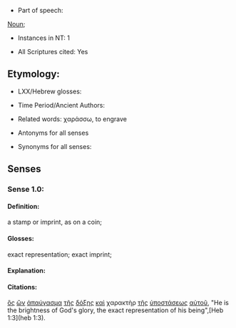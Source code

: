 * Part of speech: 

[Noun](http://ugg.readthedocs.io/en/latest/noun.html); 

* Instances in NT: 1

* All Scriptures cited: Yes

## Etymology: 

* LXX/Hebrew glosses: 

* Time Period/Ancient Authors: 

* Related words: χαράσσω, to engrave

* Antonyms for all senses

* Synonyms for all senses: 

## Senses 

### Sense 1.0: 

#### Definition: 

a stamp or imprint, as on a coin;

#### Glosses: 

exact representation; exact imprint;

#### Explanation: 

#### Citations: 

[ὃς](../G37390/01.md) [ὢν](../G99999/01.md) [ἀπαύγασμα](../G05410/01.md) [τῆς](../G35880/01.md) [δόξης](../G13910/01.md) [καὶ](../G25320/01.md) χαρακτὴρ [τῆς](../G35880/01.md) [ὑποστάσεως](../G52870/01.md) [αὐτοῦ](../G08460/01.md), "He is the brightness of God's glory, the exact representation of his being",[Heb 1:3](heb 1:3).  
